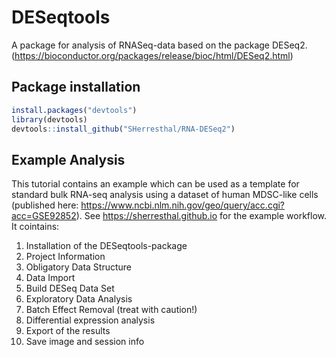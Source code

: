 #  DESeqtools

A package for analysis of RNASeq-data based on the package DESeq2. (https://bioconductor.org/packages/release/bioc/html/DESeq2.html) 

## Package installation

```r
install.packages("devtools")
library(devtools)
devtools::install_github("SHerresthal/RNA-DESeq2")
```

## Example Analysis

This tutorial contains an example which can be used as a template for standard bulk RNA-seq analysis using a dataset of human MDSC-like cells (published here: https://www.ncbi.nlm.nih.gov/geo/query/acc.cgi?acc=GSE92852). 
See https://sherresthal.github.io for the example workflow. It cointains:

1.  Installation of the DESeqtools-package
2.  Project Information
3.  Obligatory Data Structure
4. Data Import
5. Build DESeq Data Set
6. Exploratory Data Analysis
7. Batch Effect Removal (treat with caution!)
8. Differential expression analysis
9. Export of the results
10. Save image and session info
